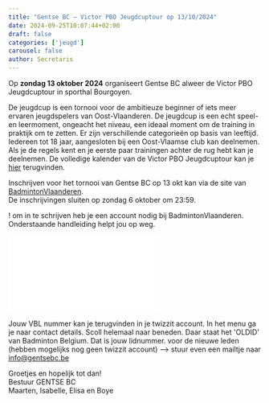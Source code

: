 ```yaml
---
title: "Gentse BC – Victor PBO Jeugdcuptour op 13/10/2024"
date: 2024-09-25T10:07:44+02:00
draft: false
categories: ['jeugd']
carousel: false
author: Secretaris
---
```

Op __zondag 13 oktober 2024__ organiseert Gentse BC alweer de Victor PBO Jeugdcuptour in sporthal Bourgoyen. 


De jeugdcup is een tornooi voor de ambitieuze beginner of iets meer ervaren jeugdspelers van Oost-Vlaanderen. De jeugdcup is een echt speel- en leermoment, ongeacht het niveau, een ideaal moment om de training in praktijk om te zetten. Er zijn verschillende categorieën op basis van leeftijd. Iedereen tot 18 jaar, aangesloten bij een Oost-Vlaamse club kan deelnemen. Als je de regels kent en je eerste paar trainingen achter de rug hebt kan je deelnemen. De volledige kalender van de Victor PBO Jeugdcuptour kan je [hier](https://testsite.badminton-pbo.be/jeugd/jeugdcup/pbo-jeugdcuptour-kalender/) terugvinden.


Inschrijven voor het tornooi van Gentse BC op 13 okt kan via de site van [BadmintonVlaanderen](https://www.badmintonvlaanderen.be/sport/tournament?id=9CEA15CD-4DBC-4586-B98A-001C9FE26EB6).<br>
De inschrijvingen sluiten op zondag 6 oktober om 23:59.

! om in te schrijven heb je een account nodig bij BadmintonVlaanderen. Onderstaande handleiding helpt jou op weg. <p>
![BadmintonVlaanderen Manual](./BadVlaManual.pdf) <p>
Jouw VBL nummer kan je terugvinden in je twizzit account. In het menu ga je naar contact details. Scoll helemaal naar beneden. Daar staat het 'OLDID' van Badminton Belgium. Dat is jouw lidnummer. 
voor de nieuwe leden (hebben mogelijks nog geen twizzit account) --> stuur even een mailtje naar info@gentsebc.be


Groetjes en hopelijk tot dan!<br>
Bestuur GENTSE BC<br>
Maarten, Isabelle, Elisa en Boye


